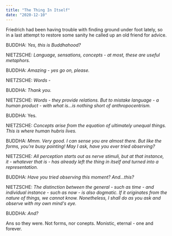```yaml
---
title: "The Thing In Itself"
date: "2020-12-10"
---
```


Friedrich had been having trouble with finding ground under foot lately, so in a last attempt to restore some sanity he called up an old friend for advice.

BUDDHA: _Yes, this is Buddhahood?_

NIETZSCHE: _Language, sensations, concepts - at most, these are useful metaphors._

BUDDHA: _Amazing - yes go on, please._

NIETZSCHE: _Words -_

BUDDHA: _Thank you._

NIETZSCHE: _Words - they provide relations. But to mistake language - a human product - with what is...is nothing short of anthropocentrism._

BUDDHA: Yes.

NIETZSCHE: _Concepts arise from the equation of ultimately unequal things. This is where human hubris lives._

BUDDHA: _Mmm. Very good. I can sense you are almost there. But like the forms, you're busy pointing! May I ask, have you ever tried observing?_

NIETZSCHE: _All perception starts out as nerve stimuli, but at that instance, it - whatever that is - has already left the
thing in itself and turned into a representation._

BUDDHA: _Have you tried observing this moment? And...this?_

NIETZSCHE: _The distinction between the general - such as time - and individual instance - such as now - is also dogmatic. If it originates from the nature of things, we cannot know. Nonetheless, I shall do as you ask and observe with my own mind's eye._

BUDDHA: _And?_

Ans so they were. Not forms, nor conepts. Monistic, eternal - one and forever.
